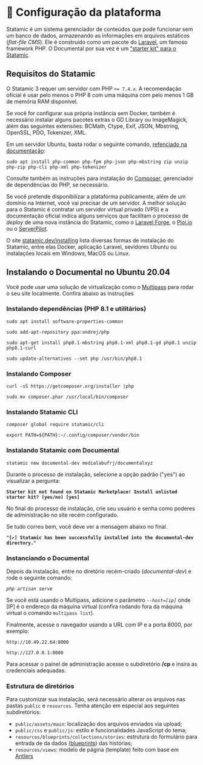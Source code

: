 # 🔧 Configuração da plataforma

Statamic é um sistema gerenciador de conteúdos que pode funcionar sem um banco de dados, armazenando as informações em arquivos estáticos (_flat-file CMS_). Ele é construído como um pacote do [Laravel](https://laravel.com/), um famoso framework PHP. O Documental por sua vez é um ["starter kit" para o Statamic](https://statamic.dev/starter-kits).

## Requisitos do Statamic

O Statamic 3 requer um servidor com PHP `>= 7.4.x`. A recomendação oficial é usar pelo menos o PHP 8 com uma máquina com pelo menos 1 GB de memória RAM disponível.

Se você for configurar sua própria instância sem Docker, também é necessário instalar alguns pacotes extras o GD Library ou ImageMagick, além das seguintes extensões: BCMath, Ctype, Exif, JSON, Mbstring, OpenSSL, PDO, Tokenizer, XML.&#x20;

Em um servidor Ubuntu, basta rodar o seguinte comando, [refenciado na documentação](https://statamic.dev/installing/ubuntu#install-php-amp-required-modules):

```
sudo apt install php-common php-fpm php-json php-mbstring zip unzip php-zip php-cli php-xml php-tokenizer 
```

Consulte também as instruções para instalação do [Composer](https://getcomposer.org/), gerenciador de dependências do PHP, se necessário.

Se você pretende disponibilizar a plataforma publicamente, além de um domínio na Internet, você vai precisar de um servidor. A melhor solução para o Statamic é contratar um servidor virtual privado (VPS) e a documentação oficial indica alguns serviços que facilitam o processo de _deploy_ de uma nova instância do Statamic, como o [Laravel Forge](https://forge.laravel.com/), o [Ploi.io](https://ploi.io/) ou o [ServerPilot](https://serverpilot.io/).

O site [statamic.dev/installing](https://statamic.dev/installing) lista diversas formas de instalação do Statamic, entre elas Docker, aplicação Laravel, sevidores Ubuntu ou instalações locais em Windows, MacOS ou Linux.&#x20;



## Instalando o Documental no Ubuntu 20.04

Você pode usar uma solução de virtualização como o [Multipass](https://multipass.run) para rodar o seu site localmente. Confira abaixo as instruções&#x20;

### Instalando dependências (PHP 8.1 e utilitários)

`sudo apt install software-properties-common`&#x20;

`sudo add-apt-repository ppa:ondrej/php`&#x20;

`sudo apt-get install php8.1-mbstring php8.1-xml php8.1-gd php8.1 unzip php8.1-curl`&#x20;

`sudo update-alternatives --set php /usr/bin/php8.1`

### Instalando Composer

`curl -sS https://getcomposer.org/installer |php`&#x20;

`sudo mv composer.phar /usr/local/bin/composer`

### Instalando Statamic CLI

`composer global require statamic/cli`&#x20;

`export PATH=${PATH}:~/.config/composer/vendor/bin`

### Instalando Statamic com Documental

`statamic new documental-dev medialabufrj/documentalxyz`

Durante o processo de instalação, selecione a opção padrão ("yes") ao visualizar a pergunta:

**`Starter kit not found on Statamic Marketplace! Install unlisted starter kit? (yes/no) [yes]`**

No final do processo de instalação, crie seu usuário e senha como poderes de administração no site recém configurado.

Se tudo correu bem, você deve ver a mensagem abaixo no final.

**`"[✔] Statamic has been successfully installed into the documental-dev directory."`**

### **Instanciando o Documental**&#x20;

Depois da instalação, entre no diretório recém-criado (_documental-dev_) e rode o seguinte comando:

_`php artisan serve`_&#x20;

Se você está usando o Multipass, adicione o parâmetro _`--host=[ip]`_ onde \[IP] é o endereço da máquina virtual (confira rodando fora da máquina virtual o comando `multipass list`).

Finalmente, acesse o navegador usando a URL com IP e a porta 8000, por exemplo:

`http://10.49.22.64:8000`

`http://127.0.0.1:8000`

Para acessar o painel de administração acesse o subdiretório **/cp** e insira as credenciais adequadas.

### **Estrutura de diretórios**&#x20;

Para customizar sua instalação, será necessário alterar os arquivos nas pastas `public` e `resources`. Tenha atenção em especial aos seguintes subdiretórios:

* `public/assets/main`: localização dos arquivos enviados via upload;
* `public/css` e `public/js`: estilo e funcionalidades JavaScript do tema;
* `resources/blueprints/collections/stories`: estrutura do formulário para entrada de da dados ([blueprints](https://statamic.dev/blueprints)) das histórias;
* `resources/views`: modelo de página (template) feito com base em [Antlers](https://statamic.dev/antlers)



